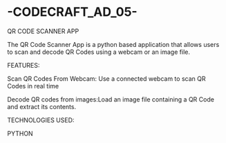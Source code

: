 # -CODECRAFT_AD_05-

QR CODE SCANNER APP

The QR Code Scanner App is a python based application that allows users to scan and decode QR Codes using a webcam or an image file. 

FEATURES:

Scan QR Codes From Webcam: Use a connected webcam to scan QR Codes in real time

Decode QR codes from images:Load an image file containing a QR Code and extract its contents.

TECHNOLOGIES USED:

PYTHON
